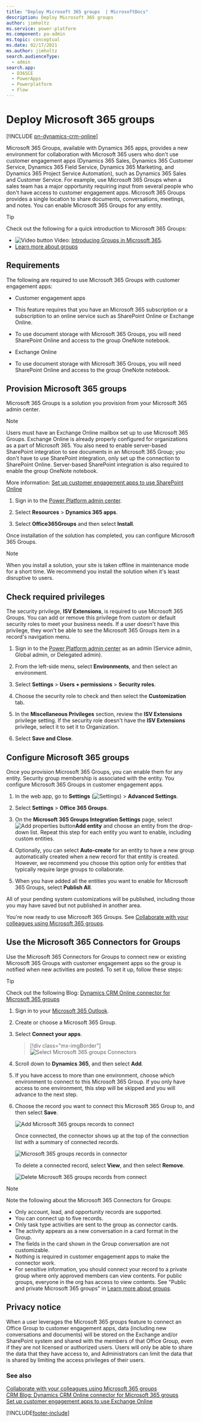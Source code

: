 ```yaml
---
title: "Deploy Microsoft 365 groups  | MicrosoftDocs"
description: Deploy Microsoft 365 groups
author: jimholtz
ms.service: power-platform
ms.component: pa-admin
ms.topic: conceptual
ms.date: 02/17/2021
ms.author: jimholtz
search.audienceType: 
  - admin
search.app:
  - D365CE
  - PowerApps
  - Powerplatform
  - Flow
---
```

# Deploy Microsoft 365 groups 

[!INCLUDE [pn-dynamics-crm-online](../includes/pn-dynamics-crm-online.md)]

Microsoft 365 Groups, available with Dynamics 365 apps, provides a new environment for collaboration with Microsoft 365 users who don't use customer engagement apps (Dynamics 365 Sales, Dynamics 365 Customer Service, Dynamics 365 Field Service, Dynamics 365 Marketing, and Dynamics 365 Project Service Automation), such as Dynamics 365 Sales and Customer Service. For example, use Microsoft 365 Groups when a sales team has a major opportunity requiring input from several people who don't have access to customer engagement apps. Microsoft 365 Groups provides a single location to share documents, conversations, meetings, and notes. You can enable Microsoft 365 Groups for any entity.  
  
> [!TIP]
>  Check out the following for a quick introduction to Microsoft 365 Groups:  
> 
> - ![Video button](../admin/media/video--button.PNG "Video button") Video: [Introducing Groups in Microsoft 365](https://youtu.be/t3OLvYXepvE).  
> - [Learn more about groups](https://support.office.com/article/Learn-about-Office-365-groups-b565caa1-5c40-40ef-9915-60fdb2d97fa2)  

## Requirements  
 The following are required to use Microsoft 365 Groups with customer engagement apps:  
  
- Customer engagement apps
  
- This feature requires that you have an Microsoft 365 subscription or a subscription to an online service such as SharePoint Online or Exchange Online.

- To use document storage with Microsoft 365 Groups, you will need SharePoint Online and access to the group OneNote notebook.
  
- Exchange Online

- To use document storage with Microsoft 365 Groups, you will need SharePoint Online and access to the group OneNote notebook.  
  
<a name="BKMK_EnableOfficeGroups"></a>   

## Provision Microsoft 365 groups  
 Microsoft 365 Groups is a solution you provision from your Microsoft 365 admin center.  
  
> [!NOTE]
>  Users must have an Exchange Online mailbox set up to use Microsoft 365 Groups. Exchange Online is already properly configured for organizations as a part of Microsoft 365. You also need to enable server-based SharePoint integration to see documents in an Microsoft 365 Group; you don't have to use SharePoint integration, only set up the connection to SharePoint Online.  Server-based SharePoint integration is also required to enable the group OneNote notebook.  
> 
> More information: [Set up customer engagement apps to use SharePoint Online](set-up-dynamics-365-online-to-use-sharepoint-online.md)  
  
1. Sign in to the [Power Platform admin center](https://admin.powerplatform.microsoft.com).

2. Select **Resources** > **Dynamics 365 apps**.
  
3. Select **Office365Groups** and then select **Install**.  
  
Once installation of the solution has completed, you can configure Microsoft 365 Groups.  
  
> [!NOTE]
> When you install a solution, your site is taken offline in maintenance mode for a short time. We recommend you install the solution when it's least disruptive to users.  

## Check required privileges  
 The security privilege, **ISV Extensions**, is required to use Microsoft 365 Groups. You can add or remove this privilege from custom or default security roles to meet your business needs. If a user doesn't have this privilege, they won't be able to see the Microsoft 365 Groups item in a record's navigation menu.  
  
1. Sign in to the [Power Platform admin center](https://admin.powerplatform.microsoft.com) as an admin (Service admin, Global admin, or Delegated admin).

2. From the left-side menu, select **Environments**, and then select an environment.
  
3. Select **Settings** > **Users + permissions** > **Security roles**.
  
4. Choose the security role to check and then select the **Customization** tab.  
  
5. In the **Miscellaneous Privileges** section, review the **ISV Extensions** privilege setting. If the security role doesn't have the **ISV Extensions** privilege, select it to set it to Organization.  
  
6. Select **Save and Close**.  
  
## Configure Microsoft 365 groups  
 Once you provision Microsoft 365 Groups, you can enable them for any entity. Security group membership is associated with the entity. You configure Microsoft 365 Groups in customer engagement apps.  

1. In the web app, go to **Settings** (![Settings](media/settings-gear-icon.png "Settings")) > **Advanced Settings**.

2. Select **Settings** > **Office 365 Groups**.

3. On the **Microsoft 365 Groups Integration Settings** page, select ![Add properties button](../admin/media/add-properties-button.png "Add properties button")**Add entity** and choose an entity from the drop-down list. Repeat this step for each entity you want to enable, including custom entities.  
  
4. Optionally, you can select **Auto-create** for an entity to have a new group automatically created when a new record for that entity is created. However, we recommend you choose this option only for entities that typically require large groups to collaborate.  
  
5. When you have added all the entities you want to enable for Microsoft 365 Groups, select **Publish All**.  
  
All of your pending system customizations will be published, including those you may have saved but not published in another area.  
  
You're now ready to use Microsoft 365 Groups. See [Collaborate with your colleagues using Microsoft 365 groups](/dynamics365/customerengagement/on-premises/basics/collaborate-with-colleagues-using-office-365-groups).  
  
## Use the Microsoft 365 Connectors for Groups  
 Use the Microsoft 365 Connectors for Groups to connect new or existing Microsoft 365 Groups with customer engagement apps so the group is notified when new activities are posted. To set it up, follow these steps:  
  
> [!TIP]
>  Check out the following Blog: [Dynamics CRM Online connector for Microsoft 365 groups](https://blogs.msdn.microsoft.com/crm/2016/04/01/dynamics-crm-online-connector-for-office-365-groups/)  
  
1. Sign in to your [Microsoft 365 Outlook](https://outlook.office365.com).  
  
2. Create or choose a Microsoft 365 Group.  
  
3. Select **Connect your apps**.  
  
   > [!div class="mx-imgBorder"] 
   > ![Select Microsoft 365 groups Connectors](media/office-365-groups-connectors.png "Select Microsoft 365 groups Connectors")
  
4. Scroll down to **Dynamics 365**, and then select **Add**.  
  
5. If you have access to more than one environment, choose which environment to connect to this Microsoft 365 Group. If you only have access to one environment, this step will be skipped and you will advance to the next step.  
  
6. Choose the record you want to connect this Microsoft 365 Group to, and then select **Save**.  
  
   ![Add Microsoft 365 groups records to connect](../admin/media/add-office-365-groups-records-to-connect.png "Add Microsoft 365 groups records to connect")  
  
   Once connected, the connector shows up at the top of the connection list with a summary of connected records.  
  
   ![Microsoft 365 groups records in connector](../admin/media/office-365-groups-records-in-connector.png "Microsoft 365 groups records in connector")  
  
   To delete a connected record, select **View**, and then select **Remove**.  
  
   ![Delete Microsoft 365 groups records from connect](../admin/media/delete-office-365-groups-records-from-connect.png "Delete Microsoft 365 groups records from connect")  
  
> [!NOTE]
>  Note the following about the Microsoft 365 Connectors for Groups:  
> 
> - Only account, lead, and opportunity records are supported.  
> - You can connect up to five records.  
> - Only task type activities are sent to the group as connector cards.  
> - The activity appears as a new conversation in a card format in the Group.  
> - The fields in the card shown in the Group conversation are not customizable.  
> - Nothing is required in customer engagement apps to make the connector work.  
> - For sensitive information, you should connect your record to a private group where only approved members can view contents. For public groups, everyone in the org has access to view contents. See "Public and private Microsoft 365 groups" in [Learn more about groups](https://support.office.com/article/Learn-about-Office-365-groups-b565caa1-5c40-40ef-9915-60fdb2d97fa2).  
  
## Privacy notice  
 When a user leverages the Microsoft 365 groups feature to connect an Office Group to customer engagement apps, data (including new conversations and documents) will be stored on the Exchange and/or SharePoint system and shared with the members of that Office Group, even if they are not licensed or authorized users. Users will only be able to share the data that they have access to, and Administrators can limit the data that is shared by limiting the access privileges of their users.  
  
### See also  
 [Collaborate with your colleagues using Microsoft 365 groups](/dynamics365/customerengagement/on-premises/basics/collaborate-with-colleagues-using-office-365-groups)   
 [CRM Blog: Dynamics CRM Online connector for Microsoft 365 groups](https://blogs.msdn.microsoft.com/crm/2016/04/01/dynamics-crm-online-connector-for-office-365-groups/)   
 [Set up customer engagement apps to use Exchange Online](connect-exchange-online.md)   




[!INCLUDE[footer-include](../includes/footer-banner.md)]